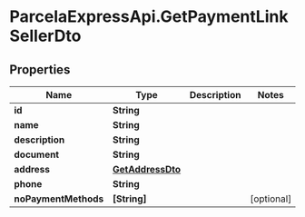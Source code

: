 # ParcelaExpressApi.GetPaymentLinkSellerDto

## Properties
Name | Type | Description | Notes
------------ | ------------- | ------------- | -------------
**id** | **String** |  | 
**name** | **String** |  | 
**description** | **String** |  | 
**document** | **String** |  | 
**address** | [**GetAddressDto**](GetAddressDto.md) |  | 
**phone** | **String** |  | 
**noPaymentMethods** | **[String]** |  | [optional] 
